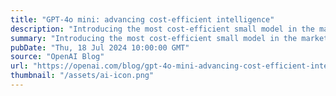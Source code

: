```yaml
---
title: "GPT-4o mini: advancing cost-efficient intelligence"
description: "Introducing the most cost-efficient small model in the market"
summary: "Introducing the most cost-efficient small model in the market"
pubDate: "Thu, 18 Jul 2024 10:00:00 GMT"
source: "OpenAI Blog"
url: "https://openai.com/blog/gpt-4o-mini-advancing-cost-efficient-intelligence"
thumbnail: "/assets/ai-icon.png"
---
```


